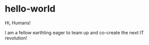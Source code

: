 # hello-world

Hi, Humans!

I am a fellow earthling eager to team up and co-create the next IT revolution!
